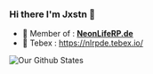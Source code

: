 ### Hi there I'm Jxstn 👋

- 🔭 Member of : <a href="https://nlrpde.de.cool">**NeonLifeRP.de**</a>
- 🏪 Tebex : https://nlrpde.tebex.io/

![Our Github States](https://github-readme-stats.vercel.app/api?username=NeonLifeRPde&show_icons=true&theme=tokyonight)

